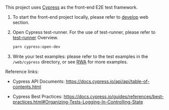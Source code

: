 <!--
#
# Licensed to the Apache Software Foundation (ASF) under one or more
# contributor license agreements.  See the NOTICE file distributed with
# this work for additional information regarding copyright ownership.
# The ASF licenses this file to You under the Apache License, Version 2.0
# (the "License"); you may not use this file except in compliance with
# the License.  You may obtain a copy of the License at
#
#     http://www.apache.org/licenses/LICENSE-2.0
#
# Unless required by applicable law or agreed to in writing, software
# distributed under the License is distributed on an "AS IS" BASIS,
# WITHOUT WARRANTIES OR CONDITIONS OF ANY KIND, either express or implied.
# See the License for the specific language governing permissions and
# limitations under the License.
#
-->

This project uses [Cypress](https://www.cypress.io/) as the front-end E2E test framework.

1. To start the front-end project locally, please refer to [develop](./develop.md/) web section.
   
2. Open Cypress test-runner. For the use of test-runner, please refer to [test-runner](https://docs.cypress.io/guides/core-concepts/test-runner.html#) Overview.
   ```sh
   yarn cypress:open-dev
   ```
   
3. Write your test examples: please refer to the test examples in the `/web/cypress` directory, or see [RWA](https://github.com/cypress-io/cypress-realworld-app) for more examples.


Reference links:

- Cypress API Documents: https://docs.cypress.io/api/api/table-of-contents.html

- Cypress Best Practices: https://docs.cypress.io/guides/references/best-practices.html#Organizing-Tests-Logging-In-Controlling-State
